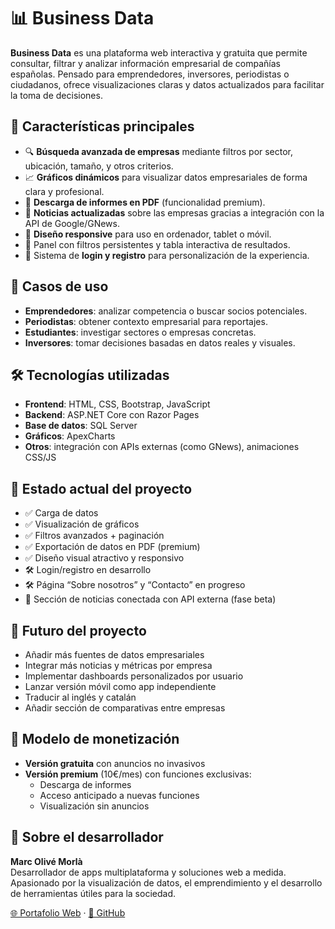 # 📊 Business Data

**Business Data** es una plataforma web interactiva y gratuita que permite consultar, filtrar y analizar información empresarial de compañías españolas. Pensado para emprendedores, inversores, periodistas o ciudadanos, ofrece visualizaciones claras y datos actualizados para facilitar la toma de decisiones.

## 🚀 Características principales

- 🔍 **Búsqueda avanzada de empresas** mediante filtros por sector, ubicación, tamaño, y otros criterios.
- 📈 **Gráficos dinámicos** para visualizar datos empresariales de forma clara y profesional.
- 📄 **Descarga de informes en PDF** (funcionalidad premium).
- 📰 **Noticias actualizadas** sobre las empresas gracias a integración con la API de Google/GNews.
- 📱 **Diseño responsive** para uso en ordenador, tablet o móvil.
- 🧩 Panel con filtros persistentes y tabla interactiva de resultados.
- 🔐 Sistema de **login y registro** para personalización de la experiencia.

## 💼 Casos de uso

- **Emprendedores**: analizar competencia o buscar socios potenciales.
- **Periodistas**: obtener contexto empresarial para reportajes.
- **Estudiantes**: investigar sectores o empresas concretas.
- **Inversores**: tomar decisiones basadas en datos reales y visuales.

## 🛠️ Tecnologías utilizadas

- **Frontend**: HTML, CSS, Bootstrap, JavaScript
- **Backend**: ASP.NET Core con Razor Pages
- **Base de datos**: SQL Server
- **Gráficos**: ApexCharts
- **Otros**: integración con APIs externas (como GNews), animaciones CSS/JS

## 🧪 Estado actual del proyecto

- ✅ Carga de datos  
- ✅ Visualización de gráficos  
- ✅ Filtros avanzados + paginación  
- ✅ Exportación de datos en PDF (premium)  
- ✅ Diseño visual atractivo y responsivo  
- 🛠️ Login/registro en desarrollo  
- 🛠️ Página “Sobre nosotros” y “Contacto” en progreso  
- 📌 Sección de noticias conectada con API externa (fase beta)

## 🧭 Futuro del proyecto

- Añadir más fuentes de datos empresariales
- Integrar más noticias y métricas por empresa
- Implementar dashboards personalizados por usuario
- Lanzar versión móvil como app independiente
- Traducir al inglés y catalán
- Añadir sección de comparativas entre empresas

## 💸 Modelo de monetización

- **Versión gratuita** con anuncios no invasivos
- **Versión premium** (10€/mes) con funciones exclusivas:
  - Descarga de informes
  - Acceso anticipado a nuevas funciones
  - Visualización sin anuncios

## 🧑 Sobre el desarrollador

**Marc Olivé Morlà**  
Desarrollador de apps multiplataforma y soluciones web a medida.  
Apasionado por la visualización de datos, el emprendimiento y el desarrollo de herramientas útiles para la sociedad.

[🌐 Portafolio Web](https://unmarc0.github.io/portfolio/) · [🐙 GitHub](https://github.com/unmarc0)





